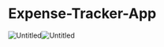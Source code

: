 # Expense-Tracker-App
![Untitled](https://github.com/TanzeelaTariq1/Expense-Tracker-App/assets/136908495/9c94ca43-43af-4993-80c2-a71b3a78ec9a)![Untitled](https://github.com/TanzeelaTariq1/Expense-Tracker-App/assets/136908495/81f0960b-4ab3-4a2c-ae55-b3b6a81f986b)
